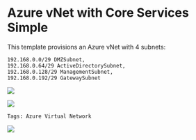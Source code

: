 # Azure vNet with Core Services Simple

<p>This template provisions an Azure vNet with 4 subnets: 
    
    192.168.0.0/29 DMZSubnet,
    192.168.0.64/29 ActiveDirectorySubnet,
    192.168.0.128/29 ManagementSubnet,
    192.168.0.192/29 GatewaySubnet
    
<p></p>
<a href="https://azuredeploy.net/" target="_blank"><img src="https://azurecomcdn.azureedge.net/mediahandler/acomblog/media/Default/blog/deploybutton.png"/></a>

<p></p>

<a href="http://armviz.io/#/?load=https://raw.githubusercontent.com/nvcyberpro/AzureRMTemplates/master/vNet/vNet-Services-Simple/azuredeploy.json" target="_blank"><img src="http://armviz.io/visualizebutton.png"/></a>


`Tags: Azure Virtual Network`


<a href="https://portal.azure.com/#create/Microsoft.Template/uri/https%3A%2F%2Fraw.githubusercontent.com%2nvcyberpro%2AzureRMTemplates%2master%2vNet%2vNet-Services-Simple%2azuredeploy.json" target=_blank><img src="https://azurecomcdn.azureedge.net/mediahandler/acomblog/media/Default/blog/deploybutton.png"/>

